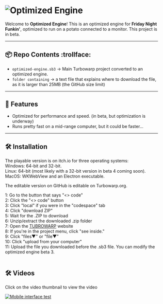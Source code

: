 # ![Optimized Engine](https://cdn.revoltusercontent.com/attachments/PXkDh0Mw6BaEeVj9PzaerWiQEIP9VKaBzjW7OpHYKr)


Welcome to **Optimized Engine**!
This is an optimized engine for **Friday Night Funkin'**, optimized to run on a potato connected to a monitor. This project is in beta.

---

## 📦 Repo Contents :trollface:

- `optimized-engine.sb3` → Main Turbowarp project converted to an optimized engine.
- `folder containing` → a text file that explains where to download the file, as it is larger than 25MB (the GitHub size limit)
---

## 🚀 Features
- Optimized for performance and speed. (in beta, but optimization is underway) <br>
- Runs pretty fast on a mid-range computer, but it could be faster...

---

## 🛠 Installation
The playable version is on itch.io for three operating systems: <br>
Windows: 64-bit and 32-bit. <br>
Linux: 64-bit (most likely with a 32-bit version in beta 4 coming soon). <br>
MacOS: WKWebView and an Electron executable.

The editable version on GitHub is editable on Turbowarp.org.

1: Go to the button that says "<> code" <br>
2: Click the "<> code" button <br>
3: Click "local" if you were in the "codespace" tab <br>
4: Click "download ZIP" <br>
5: Wait for the .ZIP to download <br>
6: Unzip/extract the downloaded .zip folder <br>
7: Open the [TUBROWARP](https://turbowarp.org) website <br>
8: If you're in the project menu, click "see inside." <br>
9: Click "files▼" or "file▼" <br>
10: Click "upload from your computer" <br>
11: Upload the file you downloaded before the .sb3 file. You can modify the optimized engine beta 3. <br>
 <br>
## 🛠 Videos <br>

Click on the video thumbnail to view the video

[![Mobile interface test](https://cdn.revoltusercontent.com/attachments/TsqjSoM8kJRrFhBtPjc7E7M2In8CyPUwNTS_3hQWsb)](https://www.youtube.com/watch?v=s-LgtyxXg9I)
